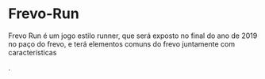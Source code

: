 # Frevo-Run
Frevo Run é um jogo estilo runner, que será exposto no final do ano de 2019 no paço do frevo, e terá elementos comuns do frevo juntamente com características

.
